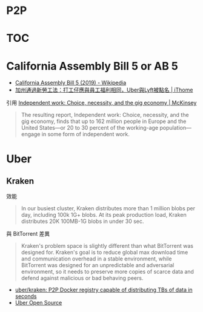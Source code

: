 # P2P

# TOC
<!-- toc -->

# California Assembly Bill 5 or AB 5 

- [California Assembly Bill 5 (2019) - Wikipedia](https://en.wikipedia.org/wiki/California_Assembly_Bill_5_(2019))
- [加州通過新勞工法：打工仔應與員工福利相同，Uber與Lyft被點名 | iThome](https://www.ithome.com.tw/news/133015)


引用 [Independent work: Choice, necessity, and the gig economy | McKinsey](https://www.mckinsey.com/featured-insights/employment-and-growth/independent-work-choice-necessity-and-the-gig-economy)

> The resulting report, Independent work: Choice, necessity, and the gig economy, finds that up to 162 million people in Europe and the United States—or 20 to 30 percent of the working-age population—engage in some form of independent work. 

# Uber 

## Kraken

效能 

> In our busiest cluster, Kraken distributes more than 1 million blobs per day, including 100k 1G+ blobs. At its peak production load, Kraken distributes 20K 100MB-1G blobs in under 30 sec.

與 BitTorrent 差異

> Kraken's problem space is slightly different than what BitTorrent was designed for. Kraken's goal is to reduce global max download time and communication overhead in a stable environment, while BitTorrent was designed for an unpredictable and adversarial environment, so it needs to preserve more copies of scarce data and defend against malicious or bad behaving peers.

- [uber/kraken: P2P Docker registry capable of distributing TBs of data in seconds](https://github.com/uber/kraken)
- [Uber Open Source](https://github.com/uber)
